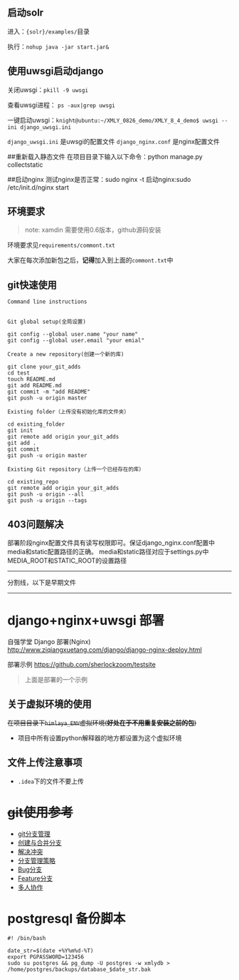 ﻿## 启动solr

进入：`{solr}/examples/`目录

执行：`nohup java -jar start.jar&`

## 使用uwsgi启动django

关闭uwsgi：`pkill -9 uwsgi`

查看uwsgi进程： `ps -aux|grep uwsgi`

一键启动uwsgi：`knight@ubuntu:~/XMLY_0826_demo/XMLY_8_4_demo$ uwsgi --ini django_uwsgi.ini`

`django_uwsgi.ini` 是uwsgi的配置文件
`django_nginx.conf` 是nginx配置文件


##重新载入静态文件
在项目目录下输入以下命令：python manage.py collectstatic

##启动nginx
测试nginx是否正常：sudo nginx -t
启动nginx:sudo /etc/init.d/nginx start








## 环境要求

> note: xamdin 需要使用0.6版本，github源码安装

环境要求见`requirements/commont.txt`

大家在每次添加新包之后，**记得**加入到上面的`commont.txt`中

## git快速使用


```
Command line instructions


Git global setup(全局设置)

git config --global user.name "your name"
git config --global user.email "your emial"

Create a new repository(创建一个新的库)

git clone your_git_adds
cd test
touch README.md
git add README.md
git commit -m "add README"
git push -u origin master

Existing folder（上传没有初始化库的文件夹）

cd existing_folder
git init
git remote add origin your_git_adds
git add .
git commit
git push -u origin master

Existing Git repository（上传一个已经存在的库）

cd existing_repo
git remote add origin your_git_adds
git push -u origin --all
git push -u origin --tags
```

## 403问题解决

部署阶段nginx配置文件具有读写权限即可。保证django_nginx.conf配置中media和static配置路径的正确。
media和static路径对应于settings.py中MEDIA_ROOT和STATIC_ROOT的设置路径

---

分割线，以下是早期文件

---
# django+nginx+uwsgi 部署

自强学堂 Django 部署(Nginx) http://www.ziqiangxuetang.com/django/django-nginx-deploy.html

部署示例 https://github.com/sherlockzoom/testsite

> 上面是部署的一个示例


## 关于虚拟环境的使用

~~在项目目录下`himlaya_ENV`虚拟环境(**好处在于不用重复安装之前的包**)~~

+ 项目中所有设置python解释器的地方都设置为这个虚拟环境

## 文件上传注意事项

+ `.idea`下的文件不要上传


# ~~git使用参考~~

+ [git分支管理](http://www.liaoxuefeng.com/wiki/0013739516305929606dd18361248578c67b8067c8c017b000/0013743862006503a1c5bf5a783434581661a3cc2084efa000)
+ [创建与合并分支](http://www.liaoxuefeng.com/wiki/0013739516305929606dd18361248578c67b8067c8c017b000/001375840038939c291467cc7c747b1810aab2fb8863508000)
+ [解决冲突](http://www.liaoxuefeng.com/wiki/0013739516305929606dd18361248578c67b8067c8c017b000/001375840202368c74be33fbd884e71b570f2cc3c0d1dcf000)
+ [分支管理策略](http://www.liaoxuefeng.com/wiki/0013739516305929606dd18361248578c67b8067c8c017b000/0013758410364457b9e3d821f4244beb0fd69c61a185ae0000)
+ [Bug分支](http://www.liaoxuefeng.com/wiki/0013739516305929606dd18361248578c67b8067c8c017b000/00137602359178794d966923e5c4134bc8bf98dfb03aea3000)
+ [Feature分支](http://www.liaoxuefeng.com/wiki/0013739516305929606dd18361248578c67b8067c8c017b000/001376026233004c47f22a16d1f4fa289ce45f14bbc8f11000)
+ [多人协作](http://www.liaoxuefeng.com/wiki/0013739516305929606dd18361248578c67b8067c8c017b000/0013760174128707b935b0be6fc4fc6ace66c4f15618f8d000)

# postgresql 备份脚本


```
#! /bin/bash

date_str=$(date +%Y%m%d-%T)
export PGPASSWORD=123456 
sudo su postgres && pg_dump -U postgres -w xmlydb > /home/postgres/backups/database_$date_str.bak
```
